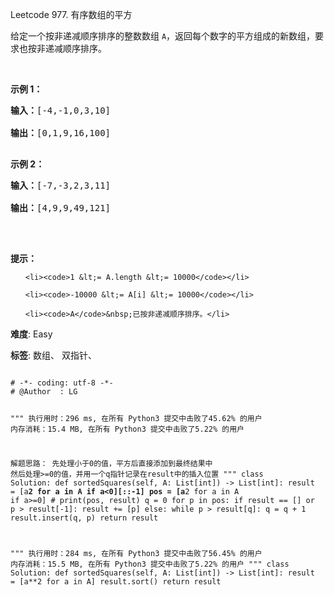 Leetcode 977. 有序数组的平方
<p>给定一个按非递减顺序排序的整数数组 <code>A</code>，返回每个数字的平方组成的新数组，要求也按非递减顺序排序。</p>


<p>&nbsp;</p>



<p><strong>示例 1：</strong></p>



<pre><strong>输入：</strong>[-4,-1,0,3,10]

<strong>输出：</strong>[0,1,9,16,100]

</pre>



<p><strong>示例 2：</strong></p>



<pre><strong>输入：</strong>[-7,-3,2,3,11]

<strong>输出：</strong>[4,9,9,49,121]

</pre>



<p>&nbsp;</p>



<p><strong>提示：</strong></p>



<ol>

	<li><code>1 &lt;= A.length &lt;= 10000</code></li>

	<li><code>-10000 &lt;= A[i] &lt;= 10000</code></li>

	<li><code>A</code>&nbsp;已按非递减顺序排序。</li>

</ol>





 **难度**: Easy



 **标签**: 数组、 双指针、 





<div class="hcb_wrap">
<pre class="prism undefined-numbers lang-python" data-lang="Python"><code>
# -*- coding: utf-8 -*-
# @Author  : LG

"""
执行用时：296 ms, 在所有 Python3 提交中击败了45.62% 的用户
内存消耗：15.4 MB, 在所有 Python3 提交中击败了5.22% 的用户

解题思路：
    先处理小于0的值，平方后直接添加到最终结果中
    然后处理>=0的值，并用一个q指针记录在result中的插入位置
"""
class Solution:
    def sortedSquares(self, A: List[int]) -> List[int]:
        result = [a**2 for a in A if a<0][::-1]
        pos = [a**2 for a in A if a>=0]
        # print(pos, result)
        q = 0
        for p in pos:
            if result == [] or p > result[-1]:
                result += [p]
            else:
                while p > result[q]:
                    q = q + 1
                result.insert(q, p)
        return result

"""
执行用时：284 ms, 在所有 Python3 提交中击败了56.45% 的用户
内存消耗：15.5 MB, 在所有 Python3 提交中击败了5.22% 的用户
"""
class Solution:
    def sortedSquares(self, A: List[int]) -> List[int]:
        result = [a**2 for a in A]
        result.sort()
        return result
</code></pre></div>
